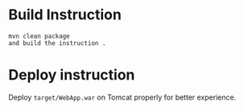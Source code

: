 

# Build Instruction



```
mvn clean package
and build the instruction .
```

# Deploy instruction


Deploy ```target/WebApp.war``` on Tomcat properly for better experience.

